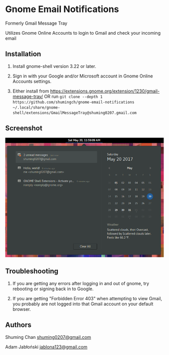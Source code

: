 # Gnome Email Notifications

Formerly Gmail Message Tray

Utilizes Gnome Online Accounts to login to Gmail and check your incoming email

## Installation

1. Install gnome-shell version 3.22 or later.

2. Sign in with your Google and/or Microsoft account in Gnome Online Accounts settings.

3. Either install from https://extensions.gnome.org/extension/1230/gmail-message-tray/
OR
run `git clone --depth 1 https://github.com/shumingch/gnome-email-notifications ~/.local/share/gnome-shell/extensions/GmailMessageTray@shuming0207.gmail.com`

## Screenshot

![Gnome Email Notifications](screenshot.png "Gnome Email Notifications")

## Troubleshooting

1. If you are getting any errors after logging in and out of gnome, try rebooting or signing back in to Google.

1. If you are getting "Forbidden Error 403" when attempting to view Gmail, you probably are not logged into that Gmail account on your default browser.

## Authors

Shuming Chan <shuming0207@gmail.com>

Adam Jabłoński <jablona123@gmail.com>

